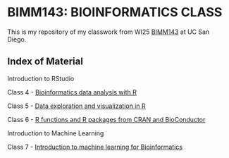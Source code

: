 # BIMM143: BIOINFORMATICS CLASS

This is my repository of my classwork from WI25 [BIMM143](https://bioboot.github.io/bimm143_W25/) at UC San Diego.

## Index of Material

Introduction to RStudio

Class 4 - [Bioinformatics data analysis with R](https://github.com/ruthcbarnes/BIMM143_GITHUB/blob/main/Class05/Class05.pdf)

Class 5 - [Data exploration and visualization in R](https://github.com/ruthcbarnes/BIMM143_GITHUB/blob/main/Class05/Class05.pdf)

Class 6 - [R functions and R packages from CRAN and BioConductor](https://github.com/ruthcbarnes/BIMM143_GITHUB/blob/main/Class06/Class06-R_functions.pdf)

Introduction to Machine Learning

Class 7 - [Introduction to machine learning for Bioinformatics](https://github.com/ruthcbarnes/BIMM143_GITHUB/blob/main/Class07/Class07.pdf)




